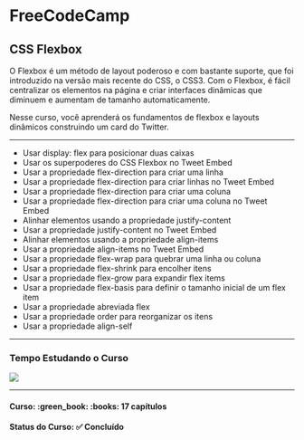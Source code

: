 <h1>FreeCodeCamp</h1>
<h2>CSS Flexbox</h2>

<p>O Flexbox é um método de layout poderoso e com bastante suporte, que foi introduzido na versão mais recente do CSS, o CSS3. Com o Flexbox, é fácil centralizar os elementos na página e criar interfaces dinâmicas que diminuem e aumentam de tamanho automaticamente.</p>

<p>Nesse curso, você aprenderá os fundamentos de flexbox e layouts dinâmicos construindo um card do Twitter.</p>

<hr>

<ul>
  <li>Usar display: flex para posicionar duas caixas</li>
  <li>Usar os superpoderes do CSS Flexbox no Tweet Embed</li>
  <li>Usar a propriedade flex-direction para criar uma linha</li>
  <li>Usar a propriedade flex-direction para criar linhas no Tweet Embed</li>
  <li>Usar a propriedade flex-direction para criar uma coluna</li>
  <li>Usar a propriedade flex-direction para criar uma coluna no Tweet Embed</li>
  <li>Alinhar elementos usando a propriedade justify-content</li>
  <li>Usar a propriedade justify-content no Tweet Embed</li>
  <li>Alinhar elementos usando a propriedade align-items</li>
  <li>Usar a propriedade align-items no Tweet Embed</li>
  <li>Usar a propriedade flex-wrap para quebrar uma linha ou coluna</li>
  <li>Usar a propriedade flex-shrink para encolher itens</li>
  <li>Usar a propriedade flex-grow para expandir flex items</li>
  <li>Usar a propriedade flex-basis para definir o tamanho inicial de um flex item</li>
  <li>Usar a propriedade abreviada flex</li>
  <li>Usar a propriedade order para reorganizar os itens</li>
  <li>Usar a propriedade align-self</li>
</ul>

<hr>

<h3>Tempo Estudando o Curso</h3>

<p>
  <img src="https://wakatime.com/badge/github/EdiJunior88/FreeCodeCamp_CSS_Flexbox.svg">
</p>

<hr>

<h4><b>Curso:</b> :green_book: :books: 17 capítulos</h4>
<h4><b>Status do Curso:</b> ✅ Concluído</h4>
